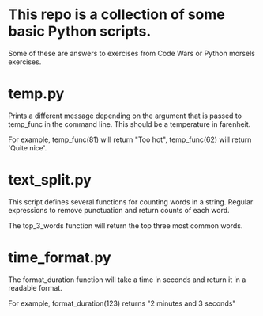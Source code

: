 # This repo is a collection of some basic Python scripts.

Some of these are answers to exercises from Code Wars or Python morsels exercises. 

# temp.py

Prints a different message depending on the argument that is passed to temp_func in the command line.
This should be a temperature in farenheit. 

For example, temp_func(81) will return "Too hot", temp_func(62) will return 'Quite nice'.

# text_split.py

This script defines several functions for counting words in a string.
Regular expressions to remove punctuation and return counts of each word.

The top_3_words function will return the top three most common words.

# time_format.py

The format_duration function will take a time in seconds and return it in a readable format. 

For example, format_duration(123) returns "2 minutes and 3 seconds"

